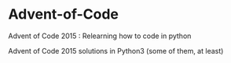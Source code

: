 # Advent-of-Code
Advent of Code 2015 : Relearning how to code in python

Advent of Code 2015 solutions in Python3 (some of them, at least)
